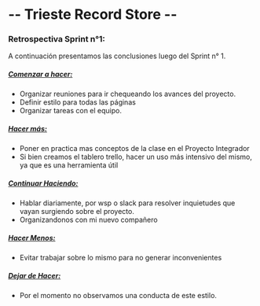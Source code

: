 
# -- Trieste Record Store --

### Retrospectiva Sprint n°1:
A continuación presentamos las conclusiones luego del Sprint n° 1.

<u><h5>Comenzar a hacer:</h5></u>
- Organizar reuniones para ir chequeando los avances del proyecto.
- Definir estilo para todas las páginas
- Organizar tareas con el equipo.

<u><h5>Hacer más:</h5></u>
- Poner en practica mas conceptos de la clase en el Proyecto Integrador
- Si bien creamos el tablero trello, hacer un uso más intensivo del mismo, ya que es una herramienta útil 

<u><h5>Continuar Haciendo:</h5></u>
- Hablar diariamente, por wsp o slack para resolver inquietudes que vayan surgiendo sobre el proyecto.
- Organizandonos con mi nuevo compañero

<u><h5>Hacer Menos:</h5></u>
- Evitar trabajar sobre lo mismo para no generar inconvenientes

<u><h5>Dejar de Hacer:</h5></u>
- Por el momento no observamos una conducta de este estilo. 